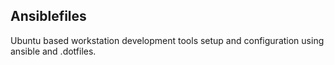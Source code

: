 ## Ansiblefiles

Ubuntu based workstation development tools setup and configuration using ansible and .dotfiles.
